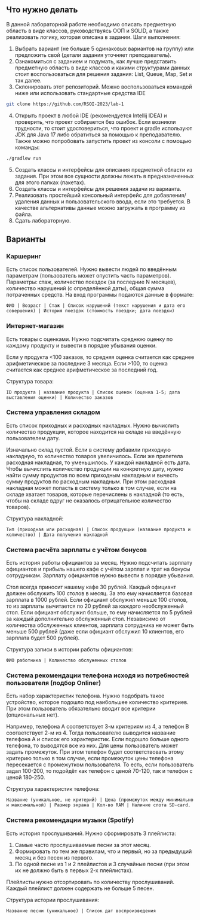 ## Что нужно делать
В данной лабораторной работе необходимо описать предметную область в виде классов, руководствуясь ООП и SOLID, а также реализовать логику, которая описана в задании.
Шаги выполнения: 
1. Выбрать вариант (не больше 5 одинаковых вариантов на группу) или предложить свой (детали задания уточняет преподаватель).
2. Ознакомиться с заданием и подумать, как лучше представить предметную область в виде классов и какими структурами данных стоит воспользоваться для решения задания: List, Queue, Map, Set и так далее.
3. Склонировать этот репозиторий. Можно воспользоваться командой ниже или использовать стандартные средства IDE
``` bash 
git clone https://github.com/RSOI-2023/lab-1
```
4. Открыть проект в любой IDE (рекомендуется Intellij IDEA) и проверить, что проект собирается без ошибок. Если возникли трудности, то стоит удостовериться, что проект и gradle используют JDK для Java 17 либо обратиться за помощью к преподавателю. Также можно попробовать запустить проект из консоли с помощью команды:
``` bash 
./gradlew run
```
5. Создать классы и интерфейсы для описания предметной области из задания. При этом все сущности должны лежать в предназначенных для этого папках (пакетах).
6. Создать классы и интерфейсы для решения задачи из варианта. 
7. Реализовать простейший консольный интерфейс для добавления/удаления данных и пользовательского ввода, если это требуется. В качестве альтернативы данные можно загружать в программу из файла. 
8. Сдать лабораторную.

## Варианты

### Каршеринг
Есть список пользователей. Нужно вывести людей по введённым параметрам (пользователь может опустить часть параметров). Параметры: стаж, количество поездок (за последние N месяцев), количество нарушений (с определённой даты), общая сумма потраченных средств. На вход программы подаются данные в формате: 
```
ФИО | Возраст | Стаж | Список нарушений (текст нарушения и дата его совершения) | История поездок (стоимость поездки; дата поездки)
```

### Интернет-магазин
Есть товары с оценками. Нужно подсчитать среднюю оценку по каждому продукту и вывести в порядке убывания оценки.

Если у продукта <100 заказов, то средняя оценка считается как среднее арифметическое за последние 3 месяца. Если >100, то оценка считается как среднее арифметическое за последний год.

Структура товара:
```
ID продукта | название продукта | Список оценок (оценка 1-5; дата выставления оценки) | Количество заказов 
```

### Система управления складом
Есть список приходных и расходных накладных. Нужно вычислить количество продукции, которое находится на складе на введённую пользователем дату.

Изначально склад пустой. Если в систему добавили приходную накладную, то количество товаров увеличилось. Если же прилетела расходная накладная, то уменьшилось. У каждой накладной есть дата. Чтобы вычислить количество продукции на конкретную дату, нужно найти сумму продуктов по всем приходным накладным и вычесть сумму продуктов по расходным накладным. При этом расходная накладная может попасть в систему только в том случае, если на складе хватает товаров, которые перечислены в накладной (то есть, чтобы на складе вдруг не оказалось отрицательное количество товаров).

Структура накладной: 
```
Тип (приходная или расходная) | Список продукции (название продукта и количество) | Дата получения накладной
``` 

### Система расчёта зарплаты с учётом бонусов
Есть история работы официантов за месяц. Нужно подсчитать зарплату официантов и прибыль нашего кафе с учётом зарплат и трат на бонусы сотрудникам. Зарплату официантов нужно вывести в порядке убывания.

Стол всегда приносит нашему кафе 30 рублей. Каждый официант должен обслужить 100 столов в месяц. За это ему начисляется базовая зарплата в 1000 рублей. Если официант обслужил меньше 100 столов, то из зарплаты вычитается по 20 рублей за каждого необслуженный стол. Если официант обслужил больше, то ему начисляется по 5 рублей за каждый дополнительно обслуженный стол. Независимо от количества обслуженных клиентов, зарплата сотрудника не может быть меньше 500 рублей (даже если официант обслужил 10 клиентов, его зарплата будет 500 рублей).

Структура записи в истории работы официантов: 
```
ФИО работника | Количество обслуженных столов
```

### Система рекомендации телефона исходя из потребностей пользователя (подбор Onliner)
Есть набор характеристик телефона. Нужно подобрать такое устройство, которое подошло под наибольшее количество критериев. При этом пользователь обязательно вводит все критерии (опциональных нет).

Например, телефона А соответствует 3-м критериям из 4, а телефон B соответствует 2-м из 4. Тогда пользователю выводится название телефона А и список его характеристик. Если подошло больше одного телефона, то выводятся все из них. Для цены пользователь может задать промежуток. При этом телефон будет соответствовать этому критерию только в том случае, если промежуток цены телефона пересекается с промежутком пользователя. То есть, если пользователь задал 100-200, то подойдёт как телефон с ценой 70-120, так и телефон с ценой 180-250.

Структура характеристик телефона: 
```
Название (уникальное, не критерий) | Цена (промежуток между минимально и максимальной) | Размер экрана | Кол-во RAM | Наличие слота SD-card.
```

### Система рекомендации музыки (Spotify)
Есть история прослушиваний. Нужно сформировать 3 плейлиста:

1. Самые часто прослушиваемые песни за этот месяц.
2. Формировать по тем же правилам, что и первый, но за предыдущий месяц и без песен из первого. 
3. По одной песне из 1 и 2 плейлистов и 3 случайные песни (при этом их не должно быть в первых 2-х плейлистах).

Плейлисты нужно отсортировать по количеству прослушиваний. Каждый плейлист должен содержать не больше 5 песен.

Структура истории прослушивания: 
```
Название песни (уникальное) | Cписок дат воспроизведения
```
